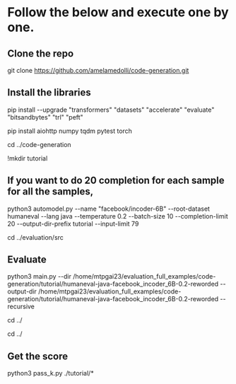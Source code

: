 # Follow the below and execute one by one.
## Clone the repo
git clone https://github.com/amelamedolli/code-generation.git



## Install the libraries
pip install  --upgrade "transformers"   "datasets"  "accelerate"  "evaluate"  "bitsandbytes"  "trl"  "peft"

pip install aiohttp numpy tqdm pytest torch

cd ../code-generation


!mkdir tutorial


## If you want to do 20 completion for each sample for all the samples,
python3 automodel.py --name "facebook/incoder-6B" --root-dataset humaneval --lang java --temperature 0.2 --batch-size 10 --completion-limit 20 --output-dir-prefix tutorial --input-limit 79

cd ../evaluation/src

## Evaluate
python3 main.py --dir /home/mtpgai23/evaluation_full_examples/code-generation/tutorial/humaneval-java-facebook_incoder_6B-0.2-reworded --output-dir /home/mtpgai23/evaluation_full_examples/code-generation/tutorial/humaneval-java-facebook_incoder_6B-0.2-reworded --recursive


cd ../


cd ../

## Get the score
python3 pass_k.py ./tutorial/*

